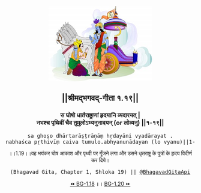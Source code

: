 <center><img src="../../asset/BG.png" alt="#API #bhagavadgitaapi #slok #nodejs #js #api #gitaapi #krishna #hinduism #vedic #ISKCON #shreemadbhagavadgita #technology"/>
<h2>||श्रीमद्‍भगवद्‍-गीता १.१९||</h2>
<h3>स घोषो धार्तराष्ट्राणां हृदयानि व्यदारयत् |<br/>नभश्च पृथिवीं चैव तुमुलोऽभ्यनुनादयन् (or लोव्यनु) ||१-१९||</h3>
<pre>sa ghoṣo dhārtarāṣṭrāṇāṃ hṛdayāni vyadārayat .<br/>nabhaśca pṛthivīṃ caiva tumulo.abhyanunādayan (lo vyanu)||1-19||</pre>
<p>।।1.19।।वह भयंकर घोष आकाश और पृथ्वी पर गूँजने लगा और उसने धृतराष्ट्र के पुत्रों के हृदय विदीर्ण कर दिये।</p>
<pre>(Bhagavad Gita, Chapter 1, Shloka 19) || <a href="https://twitter.com/bhagavadgitaapi">@BhagavadGitaApi</a></pre><a href="../../1/18">⏪  BG-1.18</a><b>        ।।        </b><a href="../../1/20">BG-1.20  ⏩</a></center></center>